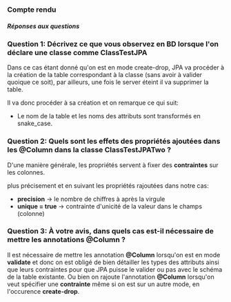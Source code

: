 
### Compte rendu 

##### Réponses aux questions 

### Question 1: Décrivez ce que vous observez en BD lorsque l'on déclare une classe comme ClassTestJPA

Dans ce cas étant donné qu'on est en mode create-drop, JPA va procéder à la création de la table correspondant à la classe
(sans avoir à valider quoique ce soit), par ailleurs, une fois le server éteint il va supprimer la table.

Il va donc procéder à sa création et on remarque ce qui suit:
 - Le nom de la table et les noms des attributs sont transformés en snake_case.
### Question 2: Quels sont les effets des propriétés ajoutées dans les @Column dans la classe ClassTestJPATwo ?
 D'une manière générale, les propriétés servent à fixer des **contraintes** sur les colonnes.
 
 plus précisement et en suivant les propriétés rajoutées dans notre cas:
 - **precision** -> le nombre de chiffres à après la virgule
 - **unique = true** -> contrainte d'unicité de la valeur dans le champs (colonne)

### Question 3: À votre avis, dans quels cas est-il nécessaire de mettre les annotations @Column ?
Il est nécessaire de mettre les annotation **@Column** lorsqu'on est en mode **validate** et donc on est obligé de bien détailler les types des attributs ainsi que leurs contraintes pour que JPA puisse le valider ou pas avec le schéma de la table existante.
Ou bien on rajoute l'annotation **@Column** lorsqu'on veut spécifier une **contrainte** même si on est sur un autre mode, en l'occurence **create-drop**.
   
